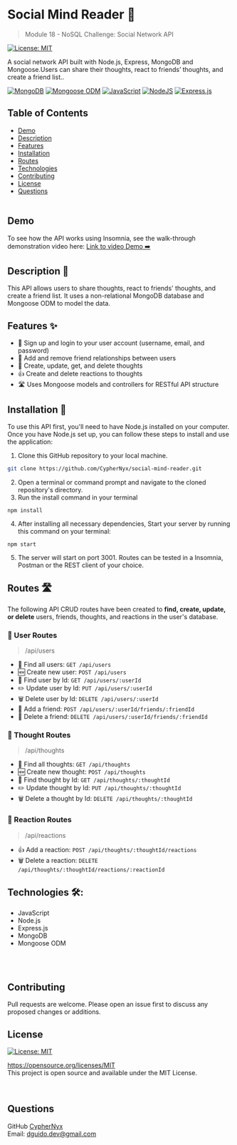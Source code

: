 # Social Mind Reader 🧠
> Module 18 - NoSQL Challenge: Social Network API

[![License: MIT](https://img.shields.io/badge/License-MIT-yellow.svg)](https://opensource.org/licenses/MIT)

A social network API built with Node.js, Express, MongoDB and Mongoose.Users can share their thoughts, react to friends’ thoughts, and create a friend list.. 

[![MongoDB](https://img.shields.io/badge/MongoDB-%234ea94b.svg?style=for-the-badge&logo=mongodb&logoColor=white)](https://www.mongodb.com/)
[![Mongoose ODM](https://img.shields.io/badge/-Mongoose_ODM-47A248?style=for-the-badge)](https://mongoosejs.com/)
[![JavaScript](https://img.shields.io/badge/javascript-%23323330.svg?style=for-the-badge&logo=javascript&logoColor=%23F7DF1E)](https://www.javascript.com/)
[![NodeJS](https://img.shields.io/badge/node.js-6DA55F?style=for-the-badge&logo=node.js&logoColor=white)](https://nodejs.org/)
[![Express.js](https://img.shields.io/badge/express.js-%23404d59.svg?style=for-the-badge)](https://expressjs.com/)


## Table of Contents
  * [Demo](#demo)
  * [Description](#description-📖)
  * [Features](#features-✨)
  * [Installation](#installation-💾)
  * [Routes](#routes-🛣)
  * [Technologies](#technologies-🛠️)
  * [Contributing](#contributing)
  * [License](#license)
  * [Questions](#questions)
<br><br>

## Demo
To see how the API works using Insomnia, see the walk-through demonstration video here: 
[Link to video Demo ➡️](https://drive.google.com/file/d/17B98FBIZAq0RqIjWl96fiyGV8xKmu_v8/view)


## Description 📖
This API allows users to share thoughts, react to friends' thoughts, and create a friend list. It uses a non-relational MongoDB database and Mongoose ODM to model the data.

## Features ✨
- 👥 Sign up and login to your user account (username, email, and password)
- 🤝 Add and remove friend relationships between users
- 💭 Create, update, get, and delete thoughts
- 👍 Create and delete reactions to thoughts
- 🛣 Uses Mongoose models and controllers for RESTful API structure


## Installation 💾

To use this API first, you'll need to have Node.js installed on your computer. Once you have Node.js set up, you can follow these steps to install and use the application:

1. Clone this GitHub repository to your local machine. <br> 
```sh
git clone https://github.com/CypherNyx/social-mind-reader.git
```
2. Open a terminal or command prompt and navigate to the cloned repository's directory.
3. Run the install command in your terminal
```
npm install
``` 
4. After installing all necessary dependencies, Start your server by running this command on your terminal: 
```
npm start
```
5. The server will start on port 3001. Routes can be tested in a Insomnia, Postman or the REST client of your choice.

## Routes 🛣
The following API CRUD routes have been created to **find, create, update, or delete** users, friends, thoughts, and reactions in the user's database.

### 📁 User Routes
> /api/users

- 👥 Find all users:        ```GET /api/users```
- 🆕 Create new user:        ```POST /api/users```
- 🔎 Find user by Id:       ```GET /api/users/:userId```
- ✏️ Update user by Id:        ```PUT /api/users/:userId```
- 🗑 Delete user by Id:       ```DELETE /api/users/:userId```
- 🤝 Add a friend:         ```POST /api/users/:userId/friends/:friendId```
- 👋 Delete a friend:      ```DELETE /api/users/:userId/friends/:friendId```

### 📁 Thought Routes
> /api/thoughts

- 💬 Find all thoughts:     ```GET /api/thoughts```
- 🆕 Create new thought:     ```POST /api/thoughts```
- 🔎 Find thought by Id:    ```GET /api/thoughts/:thoughtId```
- ✏️ Update thought by Id:     ```PUT /api/thoughts/:thoughtId```
- 🗑 Delete a thought by Id:     ```DELETE /api/thoughts/:thoughtId```

### 📁 Reaction Routes
> /api/reactions

- 👍 Add a reaction:       ```POST /api/thoughts/:thoughtId/reactions```
- 🗑 Delete a reaction:    ```DELETE /api/thoughts/:thoughtId/reactions/:reactionId```


## Technologies 🛠️: 
 - JavaScript
 - Node.js
 - Express.js
 - MongoDB
 - Mongoose ODM
<br>
<br>

## Contributing
Pull requests are welcome. Please open an issue first to discuss any proposed changes or additions.
<br>

## License
[![License: MIT](https://img.shields.io/badge/License-MIT-yellow.svg)](https://opensource.org/licenses/MIT)
  
  https://opensource.org/licenses/MIT <br> 
  This project is open source and available under the MIT License.

<br>

  ## Questions
  GitHub [CypherNyx](https://github.com/CypherNyx)<br>
  Email: dguido.dev@gmail.com
